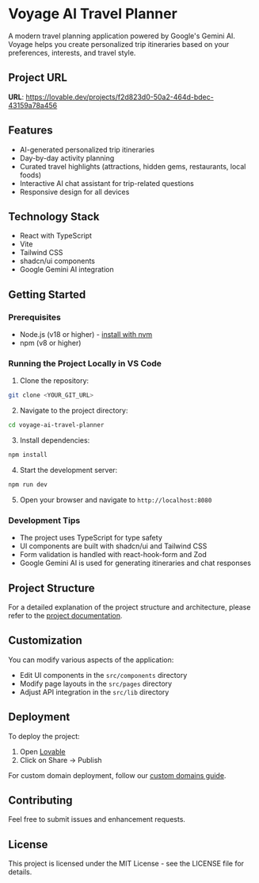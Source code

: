 
# Voyage AI Travel Planner

A modern travel planning application powered by Google's Gemini AI. Voyage helps you create personalized trip itineraries based on your preferences, interests, and travel style.

## Project URL

**URL**: https://lovable.dev/projects/f2d823d0-50a2-464d-bdec-43159a78a456

## Features

- AI-generated personalized trip itineraries
- Day-by-day activity planning
- Curated travel highlights (attractions, hidden gems, restaurants, local foods)
- Interactive AI chat assistant for trip-related questions
- Responsive design for all devices

## Technology Stack

- React with TypeScript
- Vite
- Tailwind CSS
- shadcn/ui components
- Google Gemini AI integration

## Getting Started

### Prerequisites

- Node.js (v18 or higher) - [install with nvm](https://github.com/nvm-sh/nvm#installing-and-updating)
- npm (v8 or higher)

### Running the Project Locally in VS Code

1. Clone the repository:

```sh
git clone <YOUR_GIT_URL>
```

2. Navigate to the project directory:

```sh
cd voyage-ai-travel-planner
```

3. Install dependencies:

```sh
npm install
```

4. Start the development server:

```sh
npm run dev
```

5. Open your browser and navigate to `http://localhost:8080`

### Development Tips

- The project uses TypeScript for type safety
- UI components are built with shadcn/ui and Tailwind CSS
- Form validation is handled with react-hook-form and Zod
- Google Gemini AI is used for generating itineraries and chat responses

## Project Structure

For a detailed explanation of the project structure and architecture, please refer to the [project documentation](./docs/project-documentation.md).

## Customization

You can modify various aspects of the application:

- Edit UI components in the `src/components` directory
- Modify page layouts in the `src/pages` directory
- Adjust API integration in the `src/lib` directory

## Deployment

To deploy the project:

1. Open [Lovable](https://lovable.dev/projects/f2d823d0-50a2-464d-bdec-43159a78a456)
2. Click on Share -> Publish

For custom domain deployment, follow our [custom domains guide](https://docs.lovable.dev/tips-tricks/custom-domain/).

## Contributing

Feel free to submit issues and enhancement requests.

## License

This project is licensed under the MIT License - see the LICENSE file for details.
